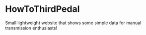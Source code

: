 # HowToThirdPedal
Small lightweight website that shows some simple data for manual transmission enthusiasts!
